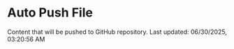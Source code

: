 # Auto Push File

Content that will be pushed to GitHub repository.
Last updated: 06/30/2025, 03:20:56 AM